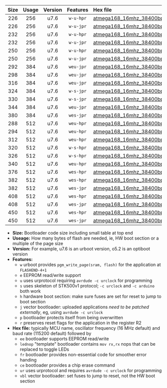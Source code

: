 |Size|Usage|Version|Features|Hex file|
|:-:|:-:|:-:|:-:|:--|
|226|256|u7.6|`w-u-hpr`|[atmega168_16mhz_38400bps_ur.hex](https://raw.githubusercontent.com/stefanrueger/urboot/main/bootloaders/atmega168/fcpu_16mhz/38400_bps/atmega168_16mhz_38400bps_ur.hex)|
|226|256|u7.6|`w-u-jpr`|[atmega168_16mhz_38400bps_ur_vbl.hex](https://raw.githubusercontent.com/stefanrueger/urboot/main/bootloaders/atmega168/fcpu_16mhz/38400_bps/atmega168_16mhz_38400bps_ur_vbl.hex)|
|232|256|u7.6|`w-u-hpr`|[atmega168_16mhz_38400bps_lednop_ur.hex](https://raw.githubusercontent.com/stefanrueger/urboot/main/bootloaders/atmega168/fcpu_16mhz/38400_bps/atmega168_16mhz_38400bps_lednop_ur.hex)|
|232|256|u7.6|`w-u-jpr`|[atmega168_16mhz_38400bps_lednop_ur_vbl.hex](https://raw.githubusercontent.com/stefanrueger/urboot/main/bootloaders/atmega168/fcpu_16mhz/38400_bps/atmega168_16mhz_38400bps_lednop_ur_vbl.hex)|
|250|256|u7.6|`w-u-hpr`|[atmega168_16mhz_38400bps_lednop_fr_ur.hex](https://raw.githubusercontent.com/stefanrueger/urboot/main/bootloaders/atmega168/fcpu_16mhz/38400_bps/atmega168_16mhz_38400bps_lednop_fr_ur.hex)|
|250|256|u7.6|`w-u-jpr`|[atmega168_16mhz_38400bps_lednop_fr_ur_vbl.hex](https://raw.githubusercontent.com/stefanrueger/urboot/main/bootloaders/atmega168/fcpu_16mhz/38400_bps/atmega168_16mhz_38400bps_lednop_fr_ur_vbl.hex)|
|292|384|u7.6|`weu-jpr`|[atmega168_16mhz_38400bps_ee_ur_vbl.hex](https://raw.githubusercontent.com/stefanrueger/urboot/main/bootloaders/atmega168/fcpu_16mhz/38400_bps/atmega168_16mhz_38400bps_ee_ur_vbl.hex)|
|298|384|u7.6|`weu-jpr`|[atmega168_16mhz_38400bps_ee_lednop_ur_vbl.hex](https://raw.githubusercontent.com/stefanrueger/urboot/main/bootloaders/atmega168/fcpu_16mhz/38400_bps/atmega168_16mhz_38400bps_ee_lednop_ur_vbl.hex)|
|316|384|u7.6|`weu-jpr`|[atmega168_16mhz_38400bps_ee_lednop_fr_ur_vbl.hex](https://raw.githubusercontent.com/stefanrueger/urboot/main/bootloaders/atmega168/fcpu_16mhz/38400_bps/atmega168_16mhz_38400bps_ee_lednop_fr_ur_vbl.hex)|
|324|384|u7.6|`w-s-jpr`|[atmega168_16mhz_38400bps_vbl.hex](https://raw.githubusercontent.com/stefanrueger/urboot/main/bootloaders/atmega168/fcpu_16mhz/38400_bps/atmega168_16mhz_38400bps_vbl.hex)|
|330|384|u7.6|`w-s-jpr`|[atmega168_16mhz_38400bps_lednop_vbl.hex](https://raw.githubusercontent.com/stefanrueger/urboot/main/bootloaders/atmega168/fcpu_16mhz/38400_bps/atmega168_16mhz_38400bps_lednop_vbl.hex)|
|344|384|u7.6|`weu-jpr`|[atmega168_16mhz_38400bps_ee_lednop_fr_ce_ur_vbl.hex](https://raw.githubusercontent.com/stefanrueger/urboot/main/bootloaders/atmega168/fcpu_16mhz/38400_bps/atmega168_16mhz_38400bps_ee_lednop_fr_ce_ur_vbl.hex)|
|380|384|u7.6|`wes-jpr`|[atmega168_16mhz_38400bps_ee_vbl.hex](https://raw.githubusercontent.com/stefanrueger/urboot/main/bootloaders/atmega168/fcpu_16mhz/38400_bps/atmega168_16mhz_38400bps_ee_vbl.hex)|
|288|512|u7.6|`weu-hpr`|[atmega168_16mhz_38400bps_ee_ur.hex](https://raw.githubusercontent.com/stefanrueger/urboot/main/bootloaders/atmega168/fcpu_16mhz/38400_bps/atmega168_16mhz_38400bps_ee_ur.hex)|
|294|512|u7.6|`weu-hpr`|[atmega168_16mhz_38400bps_ee_lednop_ur.hex](https://raw.githubusercontent.com/stefanrueger/urboot/main/bootloaders/atmega168/fcpu_16mhz/38400_bps/atmega168_16mhz_38400bps_ee_lednop_ur.hex)|
|312|512|u7.6|`weu-hpr`|[atmega168_16mhz_38400bps_ee_lednop_fr_ur.hex](https://raw.githubusercontent.com/stefanrueger/urboot/main/bootloaders/atmega168/fcpu_16mhz/38400_bps/atmega168_16mhz_38400bps_ee_lednop_fr_ur.hex)|
|320|512|u7.6|`w-s-hpr`|[atmega168_16mhz_38400bps.hex](https://raw.githubusercontent.com/stefanrueger/urboot/main/bootloaders/atmega168/fcpu_16mhz/38400_bps/atmega168_16mhz_38400bps.hex)|
|326|512|u7.6|`w-s-hpr`|[atmega168_16mhz_38400bps_lednop.hex](https://raw.githubusercontent.com/stefanrueger/urboot/main/bootloaders/atmega168/fcpu_16mhz/38400_bps/atmega168_16mhz_38400bps_lednop.hex)|
|340|512|u7.6|`weu-hpr`|[atmega168_16mhz_38400bps_ee_lednop_fr_ce_ur.hex](https://raw.githubusercontent.com/stefanrueger/urboot/main/bootloaders/atmega168/fcpu_16mhz/38400_bps/atmega168_16mhz_38400bps_ee_lednop_fr_ce_ur.hex)|
|376|512|u7.6|`wes-hpr`|[atmega168_16mhz_38400bps_ee.hex](https://raw.githubusercontent.com/stefanrueger/urboot/main/bootloaders/atmega168/fcpu_16mhz/38400_bps/atmega168_16mhz_38400bps_ee.hex)|
|382|512|u7.6|`wes-hpr`|[atmega168_16mhz_38400bps_ee_lednop.hex](https://raw.githubusercontent.com/stefanrueger/urboot/main/bootloaders/atmega168/fcpu_16mhz/38400_bps/atmega168_16mhz_38400bps_ee_lednop.hex)|
|382|512|u7.6|`wes-jpr`|[atmega168_16mhz_38400bps_ee_lednop_vbl.hex](https://raw.githubusercontent.com/stefanrueger/urboot/main/bootloaders/atmega168/fcpu_16mhz/38400_bps/atmega168_16mhz_38400bps_ee_lednop_vbl.hex)|
|408|512|u7.6|`wes-hpr`|[atmega168_16mhz_38400bps_ee_lednop_fr.hex](https://raw.githubusercontent.com/stefanrueger/urboot/main/bootloaders/atmega168/fcpu_16mhz/38400_bps/atmega168_16mhz_38400bps_ee_lednop_fr.hex)|
|408|512|u7.6|`wes-jpr`|[atmega168_16mhz_38400bps_ee_lednop_fr_vbl.hex](https://raw.githubusercontent.com/stefanrueger/urboot/main/bootloaders/atmega168/fcpu_16mhz/38400_bps/atmega168_16mhz_38400bps_ee_lednop_fr_vbl.hex)|
|450|512|u7.6|`wes-hpr`|[atmega168_16mhz_38400bps_ee_lednop_fr_ce.hex](https://raw.githubusercontent.com/stefanrueger/urboot/main/bootloaders/atmega168/fcpu_16mhz/38400_bps/atmega168_16mhz_38400bps_ee_lednop_fr_ce.hex)|
|450|512|u7.6|`wes-jpr`|[atmega168_16mhz_38400bps_ee_lednop_fr_ce_vbl.hex](https://raw.githubusercontent.com/stefanrueger/urboot/main/bootloaders/atmega168/fcpu_16mhz/38400_bps/atmega168_16mhz_38400bps_ee_lednop_fr_ce_vbl.hex)|

- **Size:** Bootloader code size including small table at top end
- **Useage:** How many bytes of flash are needed, ie, HW boot section or a multiple of the page size
- **Version:** For example, u7.6 is an urboot version, o5.2 is an optiboot version
- **Features:**
  + `w` urboot provides `pgm_write_page(sram, flash)` for the application at `FLASHEND-4+1`
  + `e` EEPROM read/write support
  + `u` uses urprotocol requiring `avrdude -c urclock` for programming
  + `s` uses skeleton of STK500v1 protocol; `-c urclock` and `-c arduino` both work
  + `h` hardware boot section: make sure fuses are set for reset to jump to boot section
  + `j` vector bootloader: uploaded applications *need to be patched externally*, eg, using `avrdude -c urclock`
  + `p` bootloader protects itself from being overwritten
  + `r` preserves reset flags for the application in the register R2
- **Hex file:** typically MCU name, oscillator frequency (16 MHz default) and baud rate (115200 default) followed by
  + `ee` bootloader supports EEPROM read/write
  + `lednop` "template" bootloader contains `mov rx,rx` nops that can be replaced to toggle LEDs
  + `fr` bootloader provides non-essential code for smoother error handing
  + `ce` bootloader provides a chip erase command
  + `ur` uses urprotocol and requires `avrdude -c urclock` for programming
  + `vbl` vector bootloader: set fuses to jump to reset, not the HW boot section
